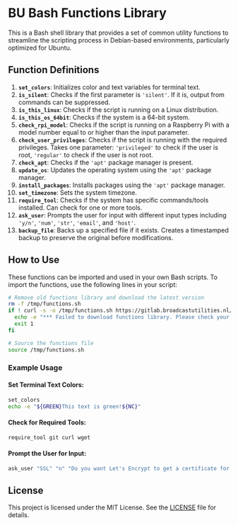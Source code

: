 # BU Bash Functions Library

This is a Bash shell library that provides a set of common utility functions to streamline the scripting process in Debian-based environments, particularly optimized for Ubuntu.

## Function Definitions

1. **`set_colors`**: Initializes color and text variables for terminal text.
2. **`is_silent`**: Checks if the first parameter is `'silent'`. If it is, output from commands can be suppressed.
3. **`is_this_linux`**: Checks if the script is running on a Linux distribution.
4. **`is_this_os_64bit`**: Checks if the system is a 64-bit system.
5. **`check_rpi_model`**: Checks if the script is running on a Raspberry Pi with a model number equal to or higher than the input parameter.
6. **`check_user_privileges`**: Checks if the script is running with the required privileges. Takes one parameter: `'privileged'` to check if the user is root, `'regular'` to check if the user is not root.
7. **`check_apt`**: Checks if the `'apt'` package manager is present.
8. **`update_os`**: Updates the operating system using the `'apt'` package manager.
9. **`install_packages`**: Installs packages using the `'apt'` package manager.
10. **`set_timezone`**: Sets the system timezone.
11. **`require_tool`**: Checks if the system has specific commands/tools installed. Can check for one or more tools.
12. **`ask_user`**: Prompts the user for input with different input types including `'y/n'`, `'num'`, `'str'`, `'email'`, and `'host'`.
13. **`backup_file`**: Backs up a specified file if it exists. Creates a timestamped backup to preserve the original before modifications.

## How to Use

These functions can be imported and used in your own Bash scripts. To import the functions, use the following lines in your script:

```bash
# Remove old functions library and download the latest version
rm -f /tmp/functions.sh
if ! curl -s -o /tmp/functions.sh https://gitlab.broadcastutilities.nl/broadcastutilities/radio/bash-functions/-/raw/main/common-functions.sh?ref_type=heads; then
  echo -e "*** Failed to download functions library. Please check your network connection! ***"
  exit 1
fi

# Source the functions file
source /tmp/functions.sh
```

### Example Usage

#### Set Terminal Text Colors:
```bash
set_colors
echo -e "${GREEN}This text is green!${NC}"
```

#### Check for Required Tools:
```bash
require_tool git curl wget
```

#### Prompt the User for Input:
```bash
ask_user "SSL" "n" "Do you want Let's Encrypt to get a certificate for this server? (y/n)" "y/n"
```

## License

This project is licensed under the MIT License. See the [LICENSE](LICENSE) file for details.

